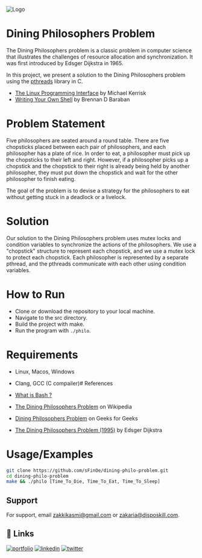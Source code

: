 
![Logo](https://i.ibb.co/gwLXGPK/Dining-Philosophers-Problem.png)


# Dining Philosophers Problem

The Dining Philosophers problem is a classic problem in computer science that illustrates the challenges of resource allocation and synchronization. It was first introduced by Edsger Dijkstra in 1965.

In this project, we present a solution to the Dining Philosophers problem using the [pthreads](https://en.wikipedia.org/wiki/POSIX_Threads) library in C.

- [The Linux Programming Interface](http://man7.org/tlpi/) by Michael Kerrisk
- [Writing Your Own Shell](https://brennan.io/2015/01/16/write-a-shell-in-c/) by Brennan D Baraban


# Problem Statement

Five philosophers are seated around a round table. There are five chopsticks placed between each pair of philosophers, and each philosopher has a plate of rice. In order to eat, a philosopher must pick up the chopsticks to their left and right. However, if a philosopher picks up a chopstick and the chopstick to their right is already being held by another philosopher, they must put down the chopstick and wait for the other philosopher to finish eating.

The goal of the problem is to devise a strategy for the philosophers to eat without getting stuck in a deadlock or a livelock.


# Solution

Our solution to the Dining Philosophers problem uses mutex locks and condition variables to synchronize the actions of the philosophers. We use a "chopstick" structure to represent each chopstick, and we use a mutex lock to protect each chopstick. Each philosopher is represented by a separate pthread, and the pthreads communicate with each other using condition variables.

# How to Run

- Clone or download the repository to your local machine.
- Navigate to the src directory.
- Build the project with make.
- Run the program with `./philo`.

# Requirements
- Linux, Macos, Windows
- Clang, GCC (C compailer)# References

- [What is Bash ? ](https://opensource.com/resources/what-bash)
- [The Dining Philosophers Problem](https://en.wikipedia.org/wiki/Dining_philosophers_problem) on Wikipedia
- [Dining Philosophers Problem](https://www.geeksforgeeks.org/dining-philosophers-problem-using-monitors-java/) on Geeks for Geeks
- [The Dining Philosophers Problem (1995)](https://www.cs.indiana.edu/~duc/csci5221/lectures/dp.pdf) by Edsger Dijkstra
# Usage/Examples

```bash
git clone https://github.com/sFinOe/dining-philo-problem.git
cd dining-philo-problem
make && ./philo [Time_To_Die, Time_To_Eat, Time_To_Sleep]
```
## Support

For support, email zakkikasmi@gmail.com or zakaria@disposkill.com.


## 🔗 Links
[![portfolio](https://img.shields.io/badge/my_portfolio-000?style=for-the-badge&logo=ko-fi&logoColor=white)](https://disposkill.com/about_me)
[![linkedin](https://img.shields.io/badge/linkedin-0A66C2?style=for-the-badge&logo=linkedin&logoColor=white)](https://www.linkedin.com/in/sFinoe)
[![twitter](https://img.shields.io/badge/twitter-1DA1F2?style=for-the-badge&logo=twitter&logoColor=white)](https://twitter.com/zakie_kasmi)

